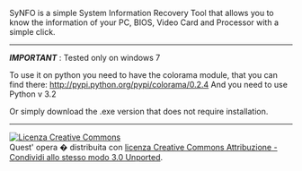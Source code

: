 SyNFO is a simple System Information Recovery Tool that allows you to know the 
information of your PC, BIOS, Video Card and Processor with a simple click.

-------------------------------------------------------------------------------------------

***IMPORTANT*** : Tested only on windows 7

To use it on python you need to have the colorama module,
that you can find there: http://pypi.python.org/pypi/colorama/0.2.4
And you need to use Python v 3.2

Or simply download the .exe version that does not require installation.

--------------------------------------------------------------------------------------------
<a rel="license" href="http://creativecommons.org/licenses/by-sa/3.0/deed.it"><img alt="Licenza Creative Commons" style="border-width:0" src="http://i.creativecommons.org/l/by-sa/3.0/88x31.png" /></a><br />Quest' opera � distribuita con <a rel="license" href="http://creativecommons.org/licenses/by-sa/3.0/deed.it">licenza Creative Commons Attribuzione - Condividi allo stesso modo 3.0 Unported</a>.